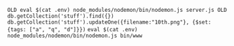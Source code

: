 ```OLD eval $(cat .env) node_modules/nodemon/bin/nodemon.js server.js OLD```
```db.getCollection('stuff').find({})```
```db.getCollection('stuff').updateOne({filename:"10th.png"}, {$set: {tags: ["a", "q", "d"]}})```
```eval $(cat .env) node_modules/nodemon/bin/nodemon.js bin/www```